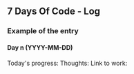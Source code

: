 ## 7 Days Of Code - Log

### Example of the entry
#### Day n (YYYY-MM-DD)
Today's progress: 
Thoughts:
Link to work: